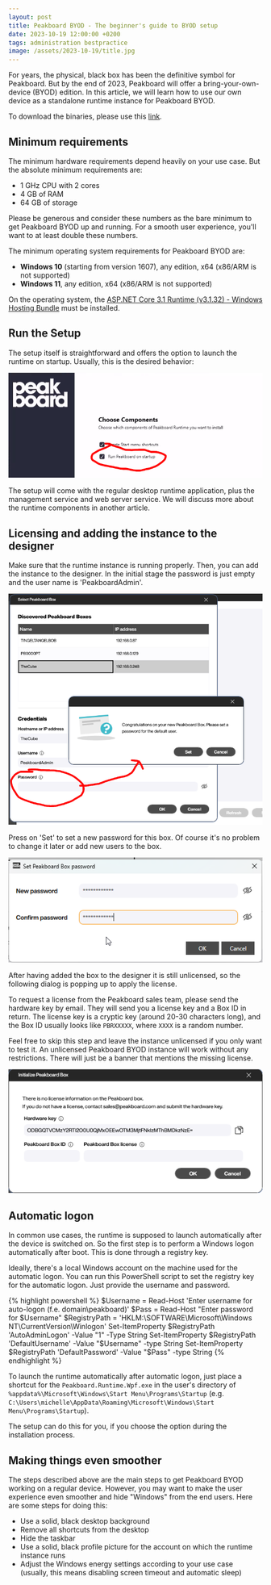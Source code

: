 ```yaml
---
layout: post
title: Peakboard BYOD - The beginner's guide to BYOD setup
date: 2023-10-19 12:00:00 +0200
tags: administration bestpractice
image: /assets/2023-10-19/title.jpg
---
```


For years, the physical, black box has been the definitive symbol for Peakboard. But by the end of 2023, Peakboard will offer a bring-your-own-device (BYOD) edition. In this article, we will learn how to use our own device as a standalone runtime instance for Peakboard BYOD.

To download the binaries, please use this [link](https://peakboard.com/download/Peakboard/master/PeakboardRuntimeSetupUI.exe).

## Minimum requirements

The minimum hardware requirements depend heavily on your use case. But the absolute minimum requirements are:
* 1 GHz CPU with 2 cores
* 4 GB of RAM
* 64 GB of storage

Please be generous and consider these numbers as the bare minimum to get Peakboard BYOD up and running. For a smooth user experience, you'll want to at least double these numbers.

The minimum operating system requirements for Peakboard BYOD are:

* **Windows 10** (starting from version 1607), any edition, x64 (x86/ARM is not supported) 
* **Windows 11**, any edition, x64 (x86/ARM is not supported)

On the operating system, the [ASP.NET Core 3.1 Runtime (v3.1.32) - Windows Hosting Bundle](https://dotnet.microsoft.com/en-us/download/dotnet/thank-you/runtime-aspnetcore-3.1.32-windows-hosting-bundle-installer) must be installed.


## Run the Setup

The setup itself is straightforward and offers the option to launch the runtime on startup. Usually, this is the desired behavior:

![image](/assets/2023-10-19/010.png)

The setup will come with the regular desktop runtime application, plus the management service and web server service. We will discuss more about the runtime components in another article.


## Licensing and adding the instance to the designer

Make sure that the runtime instance is running properly. Then, you can add the instance to the designer. In the initial stage the password is just empty and the user name is 'PeakboardAdmin'.

![image](/assets/2023-10-19/050.png)

Press on 'Set' to set a new password for this box. Of course it's no problem to change it later or add new users to the box.

![image](/assets/2023-10-19/055.png)

After having added the box to the designer it is still unlicensed, so the following dialog is popping up to apply the license.

To request a license from the Peakboard sales team, please send the hardware key by email. They will send you a license key and a Box ID in return. The license key is a cryptic key (around 20-30 characters long), and the Box ID usually looks like `PBRXXXXX`, where `XXXX` is a random number.

Feel free to skip this step and leave the instance unlicensed if you only want to test it. An unlicensed Peakboard BYOD instance will work without any restrictions. There will just be a banner that mentions the missing license.

![image](/assets/2023-10-19/030.png)


## Automatic logon

In common use cases, the runtime is supposed to launch automatically after the device is switched on. So the first step is to perform a Windows logon automatically after boot. This is done through a registry key.

Ideally, there's a local Windows account on the machine used for the automatic logon. You can run this PowerShell script to set the registry key for the automatic logon. Just provide the username and password.

{% highlight powershell %}
$Username = Read-Host 'Enter username for auto-logon (f.e. domain\peakboard)'
$Pass = Read-Host "Enter password for $Username"
$RegistryPath = 'HKLM:\SOFTWARE\Microsoft\Windows NT\CurrentVersion\Winlogon'
Set-ItemProperty $RegistryPath 'AutoAdminLogon' -Value "1" -Type String 
Set-ItemProperty $RegistryPath 'DefaultUsername' -Value "$Username" -type String 
Set-ItemProperty $RegistryPath 'DefaultPassword' -Value "$Pass" -type String
{% endhighlight %}

To launch the runtime automatically after automatic logon, just place a shortcut for the `Peakboard.Runtime.Wpf.exe` in the user's directory of `%appdata%\Microsoft\Windows\Start Menu\Programs\Startup` (e.g. `C:\Users\michelle\AppData\Roaming\Microsoft\Windows\Start Menu\Programs\Startup`).

The setup can do this for you, if you choose the option during the installation process.

## Making things even smoother

The steps described above are the main steps to get Peakboard BYOD working on a regular device. However, you may want to make the user experience even smoother and hide "Windows" from the end users. Here are some steps for doing this:

* Use a solid, black desktop background
* Remove all shortcuts from the desktop
* Hide the taskbar
* Use a solid, black profile picture for the account on which the runtime instance runs
* Adjust the Windows energy settings according to your use case (usually, this means disabling screen timeout and automatic sleep)